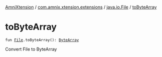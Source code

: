 [AmniXtension](../../index.md) / [com.amnix.xtension.extensions](../index.md) / [java.io.File](index.md) / [toByteArray](./to-byte-array.md)

# toByteArray

`fun `[`File`](http://docs.oracle.com/javase/6/docs/api/java/io/File.html)`.toByteArray(): `[`ByteArray`](https://kotlinlang.org/api/latest/jvm/stdlib/kotlin/-byte-array/index.html)

Convert File to ByteArray

